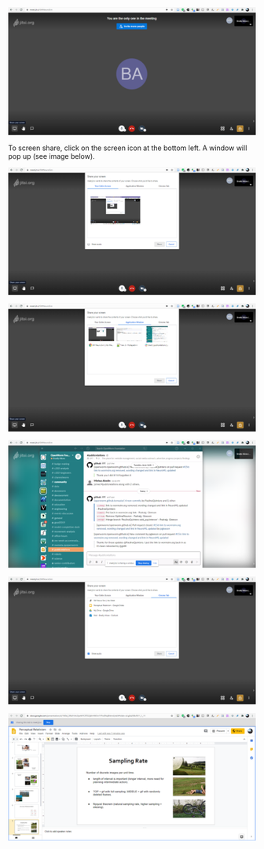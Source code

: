 <P align="center">
<IMG SRC="https://github.com/Orthogonal-Research-Lab/Education-and-Participation/blob/master/Admin/Media/1.png">
</P>
<P align="center">
  
To screen share, click on the screen icon at the bottom left. A window will pop up (see image below).
  
<IMG SRC="https://github.com/Orthogonal-Research-Lab/Education-and-Participation/blob/master/Admin/Media/2.png">
</P>
<P align="center">
<IMG SRC="https://github.com/Orthogonal-Research-Lab/Education-and-Participation/blob/master/Admin/Media/3.png">
</P>
<P align="center">
<IMG SRC="https://github.com/Orthogonal-Research-Lab/Education-and-Participation/blob/master/Admin/Media/4.png">
</P>
<P align="center">
<IMG SRC="https://github.com/Orthogonal-Research-Lab/Education-and-Participation/blob/master/Admin/Media/5.png">
</P>
<P align="center">
<IMG SRC="https://github.com/Orthogonal-Research-Lab/Education-and-Participation/blob/master/Admin/Media/6.png">
</P>
